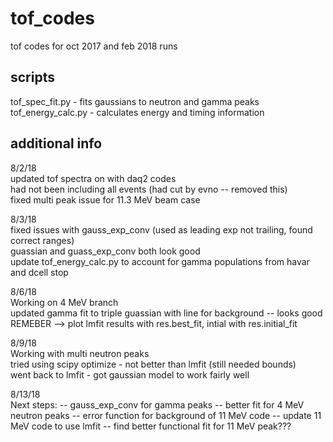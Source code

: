 # tof_codes
tof codes for oct 2017 and feb 2018 runs

## scripts
tof_spec_fit.py - fits gaussians to neutron and gamma peaks   
tof_energy_calc.py - calculates energy and timing information

## additional info
8/2/18  
updated tof spectra on with daq2 codes   
had not been including all events (had cut by evno -- removed this)   
fixed multi peak issue for 11.3 MeV beam case   

8/3/18  
fixed issues with gauss_exp_conv (used as leading exp not trailing, found correct ranges)   
guassian and guass_exp_conv both look good   
update tof_energy_calc.py to account for gamma populations from havar and dcell stop 

8/6/18  
Working on 4 MeV branch   
updated gamma fit to triple guassian with line for background -- looks good   
REMEBER --> plot lmfit results with res.best_fit, intial with res.initial_fit    

8/9/18  
Working with multi neutron peaks    
tried using scipy optimize - not better than lmfit (still needed bounds)  
went back to lmfit - got gaussian model to work fairly well  

8/13/18  
Next steps:
-- gauss_exp_conv for gamma peaks
-- better fit for 4 MeV neutron peaks
-- error function for background of 11 MeV code
-- update 11 MeV code to use lmfit
-- find better functional fit for 11 MeV peak???
   